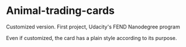 # Animal-trading-cards

Customized version.
First project, Udacity's FEND Nanodegree program

Even if customized, the card has a plain style according to its purpose.
